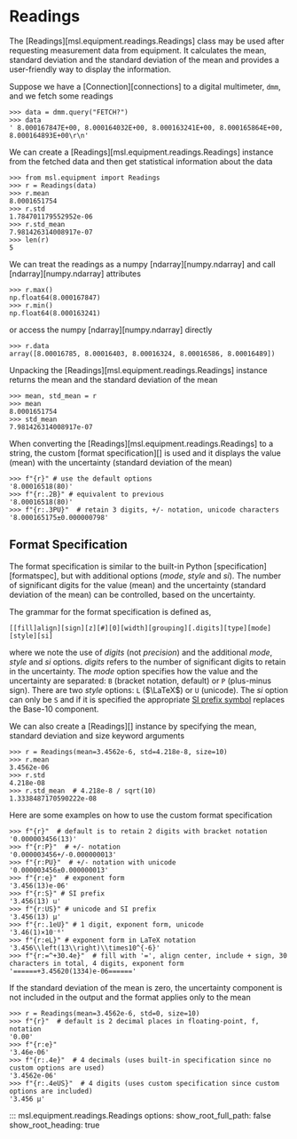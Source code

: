 # Readings

The [Readings][msl.equipment.readings.Readings] class may be used after requesting measurement data from equipment. It calculates the mean, standard deviation and the standard deviation of the mean and provides a user-friendly way to display the information.

<!--
>>> class Connection:
...     def query(self, ignore):
...         return " 8.000167847E+00, 8.000164032E+00, 8.000163241E+00, 8.000165864E+00, 8.000164893E+00\r\n"
>>> dmm = Connection()

-->

Suppose we have a [Connection][connections] to a digital multimeter, `dmm`, and we fetch some readings

```pycon
>>> data = dmm.query("FETCH?")
>>> data
' 8.000167847E+00, 8.000164032E+00, 8.000163241E+00, 8.000165864E+00, 8.000164893E+00\r\n'

```

We can create a [Readings][msl.equipment.readings.Readings] instance from the fetched data and then get statistical information about the data

```pycon
>>> from msl.equipment import Readings
>>> r = Readings(data)
>>> r.mean
8.0001651754
>>> r.std
1.784701179552952e-06
>>> r.std_mean
7.981426314008917e-07
>>> len(r)
5

```

We can treat the readings as a numpy [ndarray][numpy.ndarray] and call [ndarray][numpy.ndarray] attributes

```pycon
>>> r.max()
np.float64(8.000167847)
>>> r.min()
np.float64(8.000163241)

```

or access the numpy [ndarray][numpy.ndarray] directly

```pycon
>>> r.data
array([8.00016785, 8.00016403, 8.00016324, 8.00016586, 8.00016489])

```

Unpacking the [Readings][msl.equipment.readings.Readings] instance returns the mean and the standard deviation of the mean

```pycon
>>> mean, std_mean = r
>>> mean
8.0001651754
>>> std_mean
7.981426314008917e-07

```

When converting the [Readings][msl.equipment.readings.Readings] to a string, the custom [format specification][] is used and it displays the value (mean) with the uncertainty (standard deviation of the mean)

```pycon
>>> f"{r}" # use the default options
'8.00016518(80)'
>>> f"{r:.2B}" # equivalent to previous
'8.00016518(80)'
>>> f"{r:.3PU}"  # retain 3 digits, +/- notation, unicode characters
'8.000165175±0.000000798'

```

## Format Specification

The format specification is similar to the built-in Python [specification][formatspec], but with additional options (*mode*, *style* and *si*). The number of significant digits for the value (mean) and the uncertainty (standard deviation of the mean) can be controlled, based on the uncertainty.

The grammar for the format specification is defined as,

```
[[fill]align][sign][z][#][0][width][grouping][.digits][type][mode][style][si]
```

where we note the use of *digits* (not *precision*) and the additional *mode*, *style* and *si* options. *digits* refers to the number of significant digits to retain in the uncertainty. The *mode* option specifies how the value and the uncertainty are separated: `B` (bracket notation, default) or `P` (plus-minus sign). There are two *style* options: `L` ($\LaTeX$) or `U` (unicode). The *si* option can only be `S` and if it is specified the appropriate [SI prefix symbol](https://en.wikipedia.org/wiki/Metric_prefix) replaces the Base-10 component.

We can also create a [Readings][] instance by specifying the mean, standard deviation and size keyword arguments

```pycon
>>> r = Readings(mean=3.4562e-6, std=4.218e-8, size=10)
>>> r.mean
3.4562e-06
>>> r.std
4.218e-08
>>> r.std_mean  # 4.218e-8 / sqrt(10)
1.3338487170590222e-08

```

Here are some examples on how to use the custom format specification

```pycon
>>> f"{r}"  # default is to retain 2 digits with bracket notation
'0.000003456(13)'
>>> f"{r:P}"  # +/- notation
'0.000003456+/-0.000000013'
>>> f"{r:PU}"  # +/- notation with unicode
'0.000003456±0.000000013'
>>> f"{r:e}"  # exponent form
'3.456(13)e-06'
>>> f"{r:S}" # SI prefix
'3.456(13) u'
>>> f"{r:US}" # unicode and SI prefix
'3.456(13) µ'
>>> f"{r:.1eU}" # 1 digit, exponent form, unicode
'3.46(1)×10⁻⁶'
>>> f"{r:eL}" # exponent form in LaTeX notation
'3.456\\left(13\\right)\\times10^{-6}'
>>> f"{r:=^+30.4e}"  # fill with '=', align center, include + sign, 30 characters in total, 4 digits, exponent form
'======+3.45620(1334)e-06======'

```

If the standard deviation of the mean is zero, the uncertainty component is not included in the output and the format applies only to the mean

```pycon
>>> r = Readings(mean=3.4562e-6, std=0, size=10)
>>> f"{r}"  # default is 2 decimal places in floating-point, f, notation
'0.00'
>>> f"{r:e}"
'3.46e-06'
>>> f"{r:.4e}"  # 4 decimals (uses built-in specification since no custom options are used)
'3.4562e-06'
>>> f"{r:.4eUS}"  # 4 digits (uses custom specification since custom options are included)
'3.456 µ'

```

::: msl.equipment.readings.Readings
    options:
        show_root_full_path: false
        show_root_heading: true
